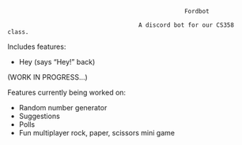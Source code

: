                                                       Fordbot

                                         A discord bot for our CS358 class. 


Includes features: 
- Hey (says “Hey!” back)

(WORK IN PROGRESS…)


Features currently being worked on:
- Random number generator
- Suggestions
- Polls
- Fun multiplayer rock, paper, scissors mini game
